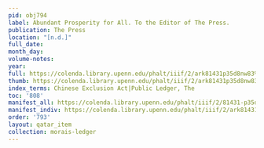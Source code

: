 ```yaml
---
pid: obj794
label: Abundant Prosperity for All. To the Editor of The Press.
publication: The Press
location: "[n.d.]"
full_date:
month_day:
volume-notes:
year:
full: https://colenda.library.upenn.edu/phalt/iiif/2/ark81431p35d8nw83%2FSHA256E-s7852099--5f003ac190ba58944c7830970678e2383fad03dc193efca95e12b7276f50c0d6.jpeg/full/3500,/0/default.jpg
thumb: https://colenda.library.upenn.edu/phalt/iiif/2/ark81431p35d8nw83%2FSHA256E-s7852099--5f003ac190ba58944c7830970678e2383fad03dc193efca95e12b7276f50c0d6.jpeg/full/!200,200/0/default.jpg
index_terms: Chinese Exclusion Act|Public Ledger, The
toc: '808'
manifest_all: https://colenda.library.upenn.edu/phalt/iiif/2/81431-p35d8nw83/manifest
manifest_indiv: https://colenda.library.upenn.edu/phalt/iiif/2/ark81431p35d8nw83%2FSHA256E-s7852099--5f003ac190ba58944c7830970678e2383fad03dc193efca95e12b7276f50c0d6.jpeg
order: '793'
layout: qatar_item
collection: morais-ledger
---
```

